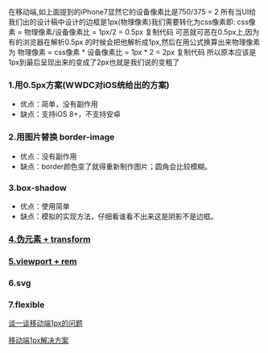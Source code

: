 在移动端,如上面提到的iPhone7显然它的设备像素比是750/375 =  2 所有当UI给我们出的设计稿中设计的边框是1px(物理像素)我们需要转化为css像素即:
css像素 = 物理像素/设备像素比 = 1px/2 = 0.5px
复制代码
可恶就可恶在0.5px上,因为有的浏览器在解析0.5px 的时候会把他解析成1px,然后在用公式换算出来物理像素为
物理像素 = css像素 * 设备像素比 =  1px * 2 = 2px
复制代码
所以原本应该是1px到最后呈现出来的变成了2px也就是我们说的变粗了



### 1.用0.5px方案(WWDC对iOS统给出的方案)
* 优点：简单，没有副作用
* 缺点：支持iOS 8+，不支持安卓

### 2.用图片替换 border-image
* 优点：没有副作用
* 缺点：border颜色变了就得重新制作图片；圆角会比较模糊。

### 3.box-shadow
* 优点：使用简单
* 缺点：模拟的实现方法，仔细看谁看不出来这是阴影不是边框。

### [ 4.伪元素 + transform](1px.html)

### [5.viewport + rem](1px2.html)

### 6.svg

### 7.flexible

[谈一谈移动端1px的问题](https://www.ucloud.cn/yun/116655.html)

[移动端1px解决方案](https://juejin.im/post/6844903877947424782#heading-3)
